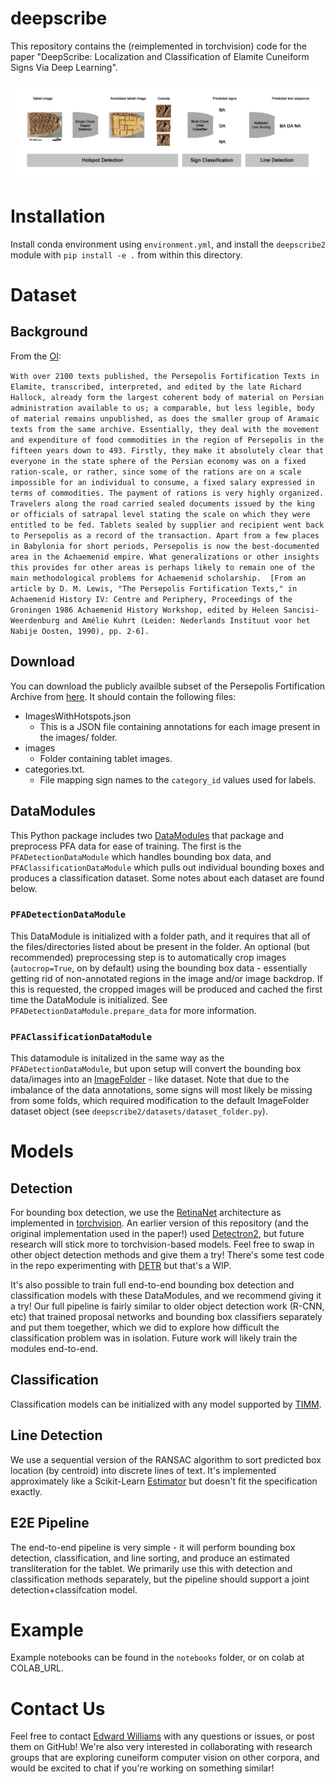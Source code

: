 # deepscribe

This repository contains the (reimplemented in torchvision) code for the paper "DeepScribe: Localization and Classification of Elamite Cuneiform Signs Via Deep Learning". 

![DeepScribe Vision Pipeline](images/millers_better_pipeline.png)

# Installation

Install conda environment using `environment.yml`, and install the `deepscribe2` module with `pip install -e .` from within this directory. 

# Dataset

## Background

From the [OI](https://oi.uchicago.edu/research/publications/oip/persepolis-fortification-tablets): 


``` With over 2100 texts published, the Persepolis Fortification Texts in Elamite, transcribed, interpreted, and edited by the late Richard Hallock, already form the largest coherent body of material on Persian administration available to us; a comparable, but less legible, body of material remains unpublished, as does the smaller group of Aramaic texts from the same archive. Essentially, they deal with the movement and expenditure of food commodities in the region of Persepolis in the fifteen years down to 493. Firstly, they make it absolutely clear that everyone in the state sphere of the Persian economy was on a fixed ration-scale, or rather, since some of the rations are on a scale impossible for an individual to consume, a fixed salary expressed in terms of commodities. The payment of rations is very highly organized. Travelers along the road carried sealed documents issued by the king or officials of satrapal level stating the scale on which they were entitled to be fed. Tablets sealed by supplier and recipient went back to Persepolis as a record of the transaction. Apart from a few places in Babylonia for short periods, Persepolis is now the best-documented area in the Achaemenid empire. What generalizations or other insights this provides for other areas is perhaps likely to remain one of the main methodological problems for Achaemenid scholarship.  [From an article by D. M. Lewis, "The Persepolis Fortification Texts," in Achaemenid History IV: Centre and Periphery, Proceedings of the Groningen 1986 Achaemenid History Workshop, edited by Heleen Sancisi-Weerdenburg and Amélie Kuhrt (Leiden: Nederlands Instituut voor het Nabije Oosten, 1990), pp. 2-6]. ```

## Download

You can download the publicly availble subset of the Persepolis Fortification Archive from [here](https://ochre.lib.uchicago.edu/deepscribe/deepscribe_2023_02_04_public.tar.gz). It should contain the following files:
- ImagesWithHotspots.json
    - This is a JSON file containing annotations for each image present in the images/ folder.
- images
    - Folder containing tablet images.
- categories.txt.
    - File mapping sign names to the `category_id` values used for labels. 


## DataModules

This Python package includes two [DataModules](https://pytorch-lightning.readthedocs.io/en/stable/data/datamodule.html) that package and preprocess PFA data for ease of training. The first is the `PFADetectionDataModule` which handles bounding box data, and `PFAClassificationDataModule` which pulls out individual bounding boxes and produces a classification dataset. Some notes about each dataset are found below.

### `PFADetectionDataModule`

This DataModule is initialized with a folder path, and it requires that all of the files/directories listed about be present in the folder. An optional (but recommended) preprocessing step is to automatically crop images (`autocrop=True`, on by default) using the bounding box data - essentially getting rid of non-annotated regions in the image and/or image backdrop. If this is requested, the cropped images will be produced and cached the first time the DataModule is initialized. See `PFADetectionDataModule.prepare_data` for more information.

### `PFAClassificationDataModule`

This datamodule is initalized in the same way as the `PFADetectionDataModule`, but upon setup will convert the bounding box data/images into an [ImageFolder](https://pytorch.org/vision/main/generated/torchvision.datasets.ImageFolder.html) - like dataset. Note that due to the imbalance of the data annotations, some signs will most likely be missing from some folds, which required modification to the default ImageFolder dataset object (see `deepscribe2/datasets/dataset_folder.py`). 

# Models

## Detection

For bounding box detection, we use the [RetinaNet](https://arxiv.org/abs/1708.02002) architecture as implemented in [torchvision](https://pytorch.org/vision/main/models/retinanet.html). An earlier version of this repository (and the original implementation used in the paper!) used [Detectron2](https://detectron2.readthedocs.io/en/latest/), but future research will stick more to torchvision-based models. Feel free to swap in other object detection methods and give them a try! There's some test code in the repo experimenting with [DETR](https://github.com/facebookresearch/detr) but that's a WIP. 

It's also possible to train full end-to-end bounding box detection and classification models with these DataModules, and we recommend giving it a try! Our full pipeline is fairly similar to older object detection work (R-CNN, etc) that trained proposal networks and bounding box classifiers separately and put them toegether, which we did to explore how difficult the classification problem was in isolation. Future work will likely train the modules end-to-end. 

## Classification

Classification models can be initialized with any model supported by [TIMM](https://timm.fast.ai). 

## Line Detection

We use a sequential version of the RANSAC algorithm to sort predicted box location (by centroid) into discrete lines of text. It's implemented approximately like a Scikit-Learn [Estimator](https://scikit-learn.org/stable/developers/develop.html) but doesn't fit the specification exactly. 

## E2E Pipeline

The end-to-end pipeline is very simple - it will perform bounding box detection, classification, and line sorting, and produce an estimated transliteration for the tablet. We primarily use this with detection and classification methods separately, but the pipeline should support a joint detection+classifcation model.  

# Example

Example notebooks can be found in the `notebooks` folder, or on colab at COLAB_URL.

# Contact Us

Feel free to contact [Edward Williams](mailto:eddiecwilliams@gmail.com) with any questions or issues, or post them on GitHub! We're also very interested in collaborating with research groups that are exploring cuneiform computer vision on other corpora, and would be excited to chat if you're working on something similar! 